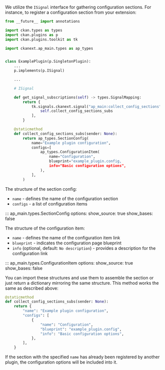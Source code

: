 We utilize the `ISignal` interface for gathering configuration sections. For instance, to register a configuration section from your extension:

```python
from __future__ import annotations

import ckan.types as types
import ckan.plugins as p
import ckan.plugins.toolkit as tk

import ckanext.ap_main.types as ap_types


class ExamplePlugin(p.SingletonPlugin):
    ...
    p.implements(p.ISignal)

    ...

    # ISignal

    def get_signal_subscriptions(self) -> types.SignalMapping:
        return {
            tk.signals.ckanext.signal("ap_main:collect_config_sections"): [
                self.collect_config_sections_subs
            ],
        }

    @staticmethod
    def collect_config_sections_subs(sender: None):
        return ap_types.SectionConfig(
            name="Example plugin configuration",
            configs=[
                ap_types.ConfigurationItem(
                    name="Configuration",
                    blueprint="example_plugin.config,
                    info="Basic configuration options",
                ),
            ],
        )
```

The structure of the section config:

- `name` - defines the name of the configuration section
- `configs` - a list of configuration items

::: ap_main.types.SectionConfig
    options:
      show_source: true
      show_bases: false

The structure of the configuration item:

- `name` - defines the name of the configuration item link
- `blueprint` - indicates the configuration page blueprint
- `info` (optional, default: `No description`) - provides a description for the configuration link

::: ap_main.types.ConfigurationItem
    options:
      show_source: true
      show_bases: false

You can import these structures and use them to assemble the section or just return a dictionary mirroring the same structure. This method works the same as described above:

```py
@staticmethod
def collect_config_sections_subs(sender: None):
    return {
        "name": "Example plugin configuration",
        "configs": [
            {
                "name": "Configuration",
                "blueprint": "example_plugin.config",
                "info": "Basic configuration options",
            },
        ],
    }
```

If the section with the specified `name` has already been registered by another plugin, the configuration options will be included into it.

